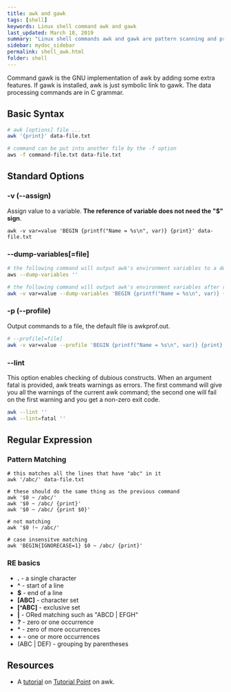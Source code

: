 ```yaml
---
title: awk and gawk
tags: [shell]
keywords: Linux shell command awk and gawk
last_updated: March 18, 2019
summary: "Linux shell commands awk and gawk are pattern scanning and processing language"
sidebar: mydoc_sidebar
permalink: shell_awk.html
folder: shell
---
```

Command gawk is the GNU implementation of awk by adding some extra features. If gawk is installed, awk is just symbolic link to gawk.
The data processing commands are in C grammar.

## Basic Syntax
```bash
# awk [options] file ...
awk '{print}' data-file.txt

# command can be put into another file by the -f option
aws -f command-file.txt data-file.txt
```

## Standard Options

### -v (--assign)
Assign value to a variable. **The reference of variable does not need the "$" sign**.
```text
awk -v var=value 'BEGIN {printf("Name = %s\n", var)} {print}' data-file.txt
```

### --dump-variables[=file]
```bash
# the following command will output awk's environment variables to a default faile awkvars.out
aws --dump-variables ''

# the following command will output awk's environment variables after running commands
awk -v var=value --dump-variables 'BEGIN {printf("Name = %s\n", var)} {print}' data-file.txt
```
### -p (--profile)
Output commands to a file, the default file is awkprof.out. 
```bash
# --profile[=file]
awk -v var=value --profile 'BEGIN {printf("Name = %s\n", var)} {print}' data-file.txt
```

### --lint
This option enables checking of dubious constructs. When an argument fatal is provided, awk treats warnings as errors.
The first command will give you all the warnings of the current awk command; the second one will fail on the first warning and
you get a non-zero exit code.

```bash
awk --lint ''
awk --lint=fatal ''
```

## Regular Expression
### Pattern Matching
```text
# this matches all the lines that have "abc" in it
awk '/abc/' data-file.txt

# these should do the same thing as the previous command
awk '$0 ~ /abc/'
awk '$0 ~ /abc/ {print}'
awk '$0 ~ /abc/ {print $0}'

# not matching
awk '$0 !~ /abc/'

# case insensitve matching
awk 'BEGIN{IGNORECASE=1} $0 ~ /abc/ {print}'
```

### RE basics
* **.** - a single character
* **^** - start of a line
* **$** - end of a line
* **[ABC]** - character set
* **[^ABC]** - exclusive set
* **|** - ORed matching such as "ABCD | EFGH"
* **?** - zero or one occurrence
* \* - zero of more occurrences
* **+** - one or more occurrences
* (ABC | DEF) - grouping by parentheses
 
## Resources
* A [tutorial](https://www.tutorialspoint.com/awk/) on [Tutorial Point](https://www.tutorialspoint.com) on awk.